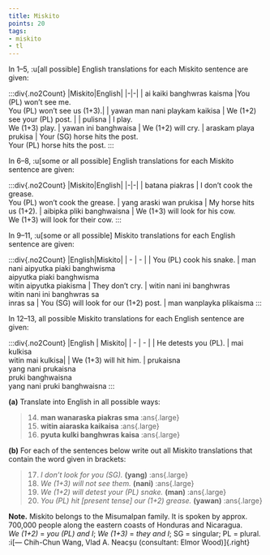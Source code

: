 ```yaml
---
title: Miskito
points: 20
tags:
- miskito
- tl
---
```


In 1–5, :u[all possible] English translations for each Miskito sentence
are given:

:::div{.no2Count}
|Miskito|English|
|-|-|
| ai kaiki banghwras kaisma |You (PL) won’t see me.<br>You (PL) won’t see us (1+3).|
| yawan man nani playkam kaikisa | We (1+2) see your (PL) post. |
| pulisna | I play.<br> We (1+3) play.
| yawan ini banghwaisa | We (1+2) will cry.
| araskam playa prukisa | Your (SG) horse hits the post.<br> Your (PL) horse hits the post.
:::

In 6–8, :u[some or all possible] English translations for each Miskito sentence are given:

:::div{.no2Count}
|Miskito|English|
|-|-|
| batana piakras | I don’t cook the grease.<br>You (PL) won’t cook the grease.
| yang araski wan prukisa | My horse hits us (1+2).
| aibipka pliki banghwaisna | We (1+3) will look for his cow.<br> We (1+3) will look for their cow.
:::

In 9–11, :u[some or all possible] Miskito translations for each English sentence are given:

:::div{.no2Count}
|English|Miskito|
| - | - |
| You (PL) cook his snake. | man nani aipyutka piaki banghwisma<br> aipyutka piaki banghwisma<br> witin aipyutka piakisma
| They don’t cry. | witin nani ini banghwras<br> witin nani ini banghwras sa<br> inras sa
| You (SG) will look for our (1+2) post. | man wanplayka plikaisma
:::

In 12–13, all possible Miskito translations for each English sentence are given:

:::div{.no2Count}
|English | Miskito|
| - | - |
| He detests you (PL). | mai kulkisa<br> witin mai kulkisa|
| We (1+3) will hit him. | prukaisna<br> yang nani prukaisna<br> pruki banghwaisna<br> yang nani pruki banghwaisna
:::

**(a)** Translate into English in all possible ways:

> 14. **man wanaraska piakras sma** :ans{.large}
> 15. **witin aiaraska kaikaisa** :ans{.large}
> 16. **pyuta kulki banghwras kaisa** :ans{.large}

**(b)** For each of the sentences below write out all Miskito translations that contain the word
given in brackets:

> 17. *I don’t look for you (SG).* **(yang)** :ans{.large}
> 18. *We (1+3) will not see them.* **(nani)** :ans{.large}
> 19. *We (1+2) will detest your (PL) snake.* **(man)** :ans{.large}
> 20. *You (PL) hit [present tense] our (1+2) grease.* **(yawan)** :ans{.large}

**Note.** Miskito belongs to the Misumalpan family. It is spoken by approx. 700,000 people along
the eastern coasts of Honduras and Nicaragua.
<br>*We (1+2)* = *you (PL) and I*; *We (1+3)* = *they and I*; SG = singular; PL = plural.
:i[— Chih-Chun Wang, Vlad A. Neacșu (consultant: Elmor Wood)]{.right}
